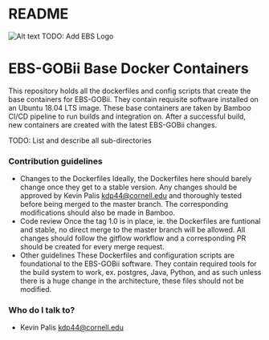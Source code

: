 # README #

![Alt text](https://thumbnails-photos.amazon.com/v1/thumbnail/BoKZcnoqRbu1FA5S-pq0FQ?viewBox=860%2C430&ownerId=A3RL6H4CGV9EDF&groupShareToken=3nBmqRPHRkOSNoFCzXXJxA.g3lrRb25_s0FjHtiFfscnu "GOBii Project")
TODO: Add EBS Logo

# EBS-GOBii Base Docker Containers

This repository holds all the dockerfiles and config scripts that create the base containers for EBS-GOBii. They contain requisite software installed on an Ubuntu 18.04 LTS image.
These base containers are taken by Bamboo CI/CD pipeline to run builds and integration on. After a successful build, new containers are created with the latest EBS-GOBii changes.

TODO: List and describe all sub-directories

### Contribution guidelines ###

* Changes to the Dockerfiles
	Ideally, the Dockerfiles here should barely change once they get to a stable version. Any changes should be approved by Kevin Palis <kdp44@cornell.edu> and thoroughly tested before being merged to the master branch. The corresponding modifications should also be made in Bamboo.
* Code review
	Once the tag 1.0 is in place, ie. the Dockerfiles are funtional and stable, no direct merge to the master branch will be allowed. All changes should follow the gitflow workflow and a corresponding PR should be created for every merge request.
* Other guidelines
	These Dockerfiles and configuration scripts are foundational to the EBS-GOBii software. They contain required tools for the build system to work, ex. postgres, Java, Python, and as such unless there is a huge change in the architecture, these files should not be modified.

### Who do I talk to? ###

* Kevin Palis <kdp44@cornell.edu>
